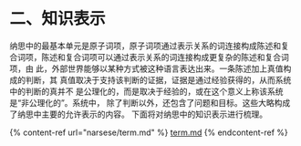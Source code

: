 # 二、知识表示

纳思中的最基本单元是原子词项，原子词项通过表示关系的词连接构成陈述和复 合词项，陈述和复合词项可以通过表示关系的词连接构成更复杂的陈述和复合词项，由 此，外部世界能够以某种方式被这种语言表达出来。一条陈述加上真值构成的判断，其 真值取决于支持该判断的证据，证据是通过经验获得的，从而系统中的判断的真并不 是公理化的，而是取决于经验的，或在这个意义上称该系统是“非公理化的”。系统中， 除了判断以外，还包含了问题和目标。这些大略构成了纳思中主要的允许表示的内容。 下面将对纳思中的知识表示进行梳理。

{% content-ref url="narsese/term.md" %}
[term.md](narsese/term.md)
{% endcontent-ref %}
